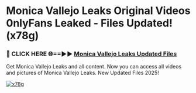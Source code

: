 # Monica Vallejo Leaks Original Videos 0nlyFans Leaked - Files Updated! (x78g)

<h3>🔴 CLICK HERE 🌐==►► <a href="https://tinyurl.com/ehrbuxhb" rel="nofollow">Monica Vallejo Leaks Updated Files</a></h3>

Get Monica Vallejo Leaks and all content. Now you can access all videos and pictures of Monica Vallejo Leaks. New Updated Files 2025!

[![x78g](https://i.imgur.com/lVYEuWS.gif)](https://tinyurl.com/ehrbuxhb)
